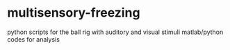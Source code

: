 # multisensory-freezing
python scripts for the ball rig with auditory and visual stimuli
matlab/python codes for analysis
